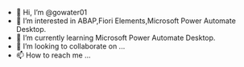 - 👋 Hi, I’m @gowater01
- 👀 I’m interested in ABAP,Fiori Elements,Microsoft Power Automate Desktop.
- 🌱 I’m currently learning Microsoft Power Automate Desktop.
- 💞️ I’m looking to collaborate on ...
- 📫 How to reach me ...

<!---
gowater01/gowater01 is a ✨ special ✨ repository because its `README.md` (this file) appears on your GitHub profile.
You can click the Preview link to take a look at your changes.
--->
